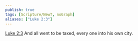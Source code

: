 ```yaml
---
publish: true
tags: [Scripture/NewT, noGraph]
aliases: ["Luke 2:3"]
---
```

[Luke 2:3](https://churchofjesuschrist.org/study/scriptures/nt/luke/2?lang=eng&id=p3#p3) And all went to be taxed, every one into his own city.
